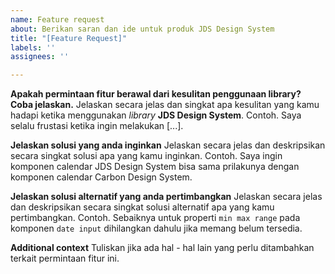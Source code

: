 ```yaml
---
name: Feature request
about: Berikan saran dan ide untuk produk JDS Design System
title: "[Feature Request]"
labels: ''
assignees: ''

---
```


**Apakah permintaan fitur berawal dari kesulitan penggunaan library? Coba jelaskan.**
Jelaskan secara jelas dan singkat apa kesulitan yang kamu hadapi ketika menggunakan *library* **JDS Design System**. Contoh. Saya selalu frustasi ketika ingin melakukan [...].

**Jelaskan solusi yang anda inginkan**
Jelaskan secara jelas dan deskripsikan secara singkat solusi apa yang kamu inginkan. Contoh. Saya ingin komponen calendar JDS Design System bisa sama prilakunya dengan komponen calendar Carbon Design System.

**Jelaskan solusi alternatif yang anda pertimbangkan**
Jelaskan secara jelas dan deskripsikan secara singkat solusi alternatif apa yang kamu pertimbangkan. Contoh. Sebaiknya untuk properti `min max range` pada komponen `date input`  dihilangkan dahulu jika memang belum tersedia.

**Additional context**
Tuliskan jika ada hal - hal lain yang perlu ditambahkan terkait permintaan fitur ini.

